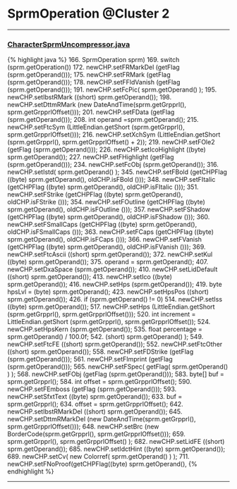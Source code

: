 # SprmOperation @Cluster 2

***

### [CharacterSprmUncompressor.java](https://searchcode.com/codesearch/view/97384370/)
{% highlight java %}
166.                                   SprmOperation sprm)
169. switch (sprm.getOperation())
172.     newCHP.setFRMarkDel (getFlag (sprm.getOperand()));
175.     newCHP.setFRMark (getFlag (sprm.getOperand()));
178.     newCHP.setFFldVanish (getFlag (sprm.getOperand()));
191.         newCHP.setFcPic( sprm.getOperand() );
195.     newCHP.setIbstRMark ((short) sprm.getOperand());
198.     newCHP.setDttmRMark (new DateAndTime(sprm.getGrpprl(), sprm.getGrpprlOffset()));
201.     newCHP.setFData (getFlag (sprm.getOperand()));
208.     int operand =sprm.getOperand();
215.     newCHP.setFtcSym (LittleEndian.getShort (sprm.getGrpprl(), sprm.getGrpprlOffset()));
216.     newCHP.setXchSym (LittleEndian.getShort (sprm.getGrpprl(), sprm.getGrpprlOffset() + 2));
219.     newCHP.setFOle2 (getFlag (sprm.getOperand()));
226.     newCHP.setIcoHighlight ((byte) sprm.getOperand());
227.     newCHP.setFHighlight (getFlag (sprm.getOperand()));
234.     newCHP.setFcObj (sprm.getOperand());
316.         newCHP.setIstd( sprm.getOperand() );
345.     newCHP.setFBold (getCHPFlag ((byte) sprm.getOperand(), oldCHP.isFBold ()));
348.     newCHP.setFItalic (getCHPFlag ((byte) sprm.getOperand(), oldCHP.isFItalic ()));
351.     newCHP.setFStrike (getCHPFlag ((byte) sprm.getOperand(), oldCHP.isFStrike ()));
354.     newCHP.setFOutline (getCHPFlag ((byte) sprm.getOperand(), oldCHP.isFOutline ()));
357.     newCHP.setFShadow (getCHPFlag ((byte) sprm.getOperand(), oldCHP.isFShadow ()));
360.     newCHP.setFSmallCaps (getCHPFlag ((byte) sprm.getOperand(), oldCHP.isFSmallCaps ()));
363.     newCHP.setFCaps (getCHPFlag ((byte) sprm.getOperand(), oldCHP.isFCaps ()));
366.     newCHP.setFVanish (getCHPFlag ((byte) sprm.getOperand(), oldCHP.isFVanish ()));
369.     newCHP.setFtcAscii ((short) sprm.getOperand());
372.     newCHP.setKul ((byte) sprm.getOperand());
375.     operand = sprm.getOperand();
407.     newCHP.setDxaSpace (sprm.getOperand());
410.     newCHP.setLidDefault ((short) sprm.getOperand());
413.     newCHP.setIco ((byte) sprm.getOperand());
416.     newCHP.setHps (sprm.getOperand());
419.     byte hpsLvl = (byte) sprm.getOperand();
423.     newCHP.setHpsPos ((short) sprm.getOperand());
426.     if (sprm.getOperand() != 0)
514.     newCHP.setIss ((byte) sprm.getOperand());
517.     newCHP.setHps (LittleEndian.getShort (sprm.getGrpprl(), sprm.getGrpprlOffset()));
520.     int increment = LittleEndian.getShort (sprm.getGrpprl(), sprm.getGrpprlOffset());
524.     newCHP.setHpsKern (sprm.getOperand());
535.         float percentage = sprm.getOperand() / 100.0f;
542.                 (short) sprm.getOperand() );
549.     newCHP.setFtcFE ((short) sprm.getOperand());
552.     newCHP.setFtcOther ((short) sprm.getOperand());
558.     newCHP.setFDStrike (getFlag (sprm.getOperand()));
561.     newCHP.setFImprint (getFlag (sprm.getOperand()));
565.         newCHP.setFSpec( getFlag( sprm.getOperand() ) );
568.     newCHP.setFObj (getFlag (sprm.getOperand()));
583.         byte[] buf = sprm.getGrpprl();
584.         int offset = sprm.getGrpprlOffset();
590.     newCHP.setFEmboss (getFlag (sprm.getOperand()));
593.     newCHP.setSfxtText ((byte) sprm.getOperand());
633.         buf = sprm.getGrpprl();
634.         offset = sprm.getGrpprlOffset();
642.     newCHP.setIbstRMarkDel ((short) sprm.getOperand());
645.     newCHP.setDttmRMarkDel (new DateAndTime(sprm.getGrpprl(), sprm.getGrpprlOffset()));
648.     newCHP.setBrc (new BorderCode(sprm.getGrpprl(), sprm.getGrpprlOffset()));
659.                 sprm.getGrpprl(), sprm.getGrpprlOffset() );
682.     newCHP.setLidFE ((short) sprm.getOperand());
685.     newCHP.setIdctHint ((byte) sprm.getOperand());
689.         newCHP.setCv( new Colorref( sprm.getOperand() ) );
711.   newCHP.setFNoProof(getCHPFlag((byte) sprm.getOperand(),
{% endhighlight %}

***

